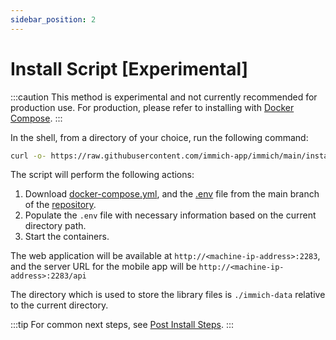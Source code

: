 ```yaml
---
sidebar_position: 2
---
```


# Install Script [Experimental]

:::caution
This method is experimental and not currently recommended for production use. For production, please refer to installing with [Docker Compose](/docs/install/docker-compose.md).
:::

In the shell, from a directory of your choice, run the following command:

```bash
curl -o- https://raw.githubusercontent.com/immich-app/immich/main/install.sh | bash
```

The script will perform the following actions:

1. Download [docker-compose.yml](https://github.com/immich-app/immich/blob/main/docker/docker-compose.yml), and the [.env](https://github.com/immich-app/immich/blob/main/docker/example.env) file from the main branch of the [repository](https://github.com/immich-app/immich).
2. Populate the `.env` file with necessary information based on the current directory path.
3. Start the containers.

The web application will be available at `http://<machine-ip-address>:2283`, and the server URL for the mobile app will be `http://<machine-ip-address>:2283/api`

The directory which is used to store the library files is `./immich-data` relative to the current directory.

:::tip
For common next steps, see [Post Install Steps](/docs/install/post-install.mdx).
:::
